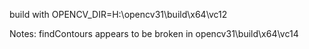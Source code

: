 build with OPENCV_DIR=H:\opencv31\build\x64\vc12

Notes:
    findContours appears to be broken in opencv31\build\x64\vc14


